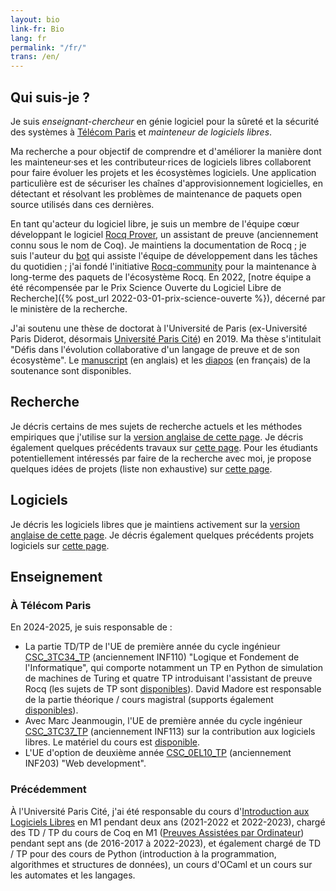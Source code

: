 ```yaml
---
layout: bio
link-fr: Bio
lang: fr
permalink: "/fr/"
trans: /en/
---
```


Qui suis-je ?
-------------

Je suis *enseignant-chercheur* en génie logiciel pour la sûreté et la sécurité des systèmes à [Télécom Paris][] et *mainteneur de logiciels libres*.

[Télécom Paris]: https://www.telecom-paris.fr/

Ma recherche a pour objectif de comprendre et d'améliorer la manière dont les mainteneur·ses et les contributeur·rices de logiciels libres collaborent pour faire évoluer les projets et les écosystèmes logiciels. Une application particulière est de sécuriser les chaînes d'approvisionnement logicielles, en détectant et résolvant les problèmes de maintenance de paquets open source utilisés dans ces dernières.

En tant qu'acteur du logiciel libre, je suis un membre de l'équipe cœur développant le logiciel [Rocq Prover](https://rocq-prover.org), un assistant de preuve (anciennement connu sous le nom de Coq). Je maintiens la documentation de Rocq ; je suis l'auteur du [bot][] qui assiste l'équipe de développement dans les tâches du quotidien ; j'ai fondé l'initiative [Rocq-community][] pour la maintenance à long-terme des paquets de l'écosystème Rocq.
En 2022, [notre équipe a été récompensée par le Prix Science Ouverte du Logiciel Libre de Recherche]({% post_url 2022-03-01-prix-science-ouverte %}), décerné par le ministère de la recherche.

[bot]: https://github.com/coq/bot
[Rocq-community]: https://github.com/rocq-community/manifesto

J'ai soutenu une thèse de doctorat à l'Université de Paris (ex-Université Paris Diderot, désormais [Université Paris Cité](https://u-paris.fr)) en 2019. Ma thèse s'intitulait "Défis dans l'évolution collaborative d'un langage de preuve et de son écosystème". Le [manuscript][] (en anglais) et les [diapos][] (en français) de la soutenance sont disponibles.

[manuscript]: https://hal.inria.fr/tel-02451322v1
[diapos]: https://www.irif.fr/_media/users/theo/phd_defense.pdf

Recherche
---------

Je décris certains de mes sujets de recherche actuels et les méthodes empiriques que j'utilise sur la [version anglaise de cette page](/en/#research).
Je décris également quelques précédents travaux sur [cette page](/fr/precedents-travaux). Pour les étudiants potentiellement intéressés par faire de la recherche avec moi, je propose quelques idées de projets (liste non exhaustive) sur [cette page](/en/projects).

Logiciels
---------

Je décris les logiciels libres que je maintiens activement sur la [version anglaise de cette page](/en/#software).
Je décris également quelques précédents projets logiciels sur [cette page](/fr/precedents-travaux#précédents-projets-logiciels).

Enseignement
------------

### À Télécom Paris

En 2024-2025, je suis responsable de :

- La partie TD/TP de l'UE de première année du cycle ingénieur [CSC_3TC34_TP](https://synapses.telecom-paris.fr/catalogue/2024-2025/ue/22099/CSC-3TC34-TP-logique-et-fondements-de-l-informatique?from=P5181) (anciennement INF110) "Logique et Fondement de l'Informatique", qui comporte notamment un TP en Python de simulation de machines de Turing et quatre TP introduisant l'assistant de preuve Rocq (les sujets de TP sont [disponibles](https://gitlab.telecom-paris.fr/theo.zimmermann/coder-deployment-for-inf110/-/blob/main/inf110-workspace-contents/)). David Madore est responsable de la partie théorique / cours magistral (supports également [disponibles](https://perso.telecom-paristech.fr/madore/inf110/)).
- Avec Marc Jeanmougin, l'UE de première année du cycle ingénieur [CSC_3TC37_TP](https://synapses.telecom-paris.fr/catalogue/2024-2025/ue/22098/csc-3tc37-tp-contribution-a-un-logiciel-libre) (anciennement INF113) sur la contribution aux logiciels libres. Le matériel du cours est [disponible](/fr/cours-logiciels-libres).
- L'UE d'option de deuxième année [CSC_0EL10_TP](https://synapses.telecom-paris.fr/catalogue/2024-2025/ue/2133/CSC-0EL10-TP-web-development-developpement-web?from=P5015) (anciennement INF203) "Web development".

### Précédemment

À l'Université Paris Cité, j'ai été responsable du cours d'[Introduction aux Logiciels Libres](/fr/cours-logiciels-libres) en M1 pendant deux ans (2021-2022 et 2022-2023), chargé des TD / TP du cours de Coq en M1 ([Preuves Assistées par Ordinateur][]) pendant sept ans (de 2016-2017 à 2022-2023), et également chargé de TD / TP pour des cours de Python (introduction à la programmation, algorithmes et structures de données), un cours d'OCaml et un cours sur les automates et les langages.

[Preuves Assistées par Ordinateur]: https://github.com/herbelin/cours-preuves-ordinateur
